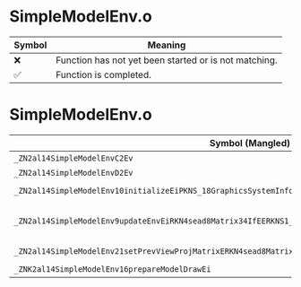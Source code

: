 # SimpleModelEnv.o
| Symbol | Meaning 
| ------------- | ------------- 
| :x: | Function has not yet been started or is not matching. 
| :white_check_mark: | Function is completed. 


# SimpleModelEnv.o
| Symbol (Mangled) | Symbol (Demangled) | Decompiled? |
| ------------- |  ------------- | ------------- |
| `_ZN2al14SimpleModelEnvC2Ev` | `al::SimpleModelEnv::SimpleModelEnv(void)` | :white_check_mark: |
| `_ZN2al14SimpleModelEnvD2Ev` | `al::SimpleModelEnv::~SimpleModelEnv()` | :white_check_mark: |
| `_ZN2al14SimpleModelEnv10initializeEiPKNS_18GraphicsSystemInfoEPN4sead4HeapE` | `al::SimpleModelEnv::initialize(int,al::GraphicsSystemInfo const*,sead::Heap *)` | :white_check_mark: |
| `_ZN2al14SimpleModelEnv9updateEnvEiRKN4sead8Matrix34IfEERKNS1_8Matrix44IfEERKNS1_7Vector2IfEESD_fffffPKc` | `al::SimpleModelEnv::updateEnv(int,sead::Matrix34<float> const&,sead::Matrix44<float> const&,sead::Vector2<float> const&,sead::Vector2<float> const&,float,float,float,float,float,char const*)` | :white_check_mark: |
| `_ZN2al14SimpleModelEnv21setPrevViewProjMatrixERKN4sead8Matrix34IfEERKNS1_8Matrix44IfEE` | `al::SimpleModelEnv::setPrevViewProjMatrix(sead::Matrix34<float> const&,sead::Matrix44<float> const&)` | :white_check_mark: |
| `_ZNK2al14SimpleModelEnv16prepareModelDrawEi` | `al::SimpleModelEnv::prepareModelDraw(int)const` | :white_check_mark: |
